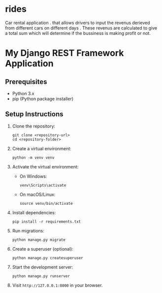 # rides
Car rental application . that allows drivers to input the revenus derieved from different cars on different days . These revenus are calculated to give a total sum which will determine if the bussiness is making profit or not.


# My Django REST Framework Application

## Prerequisites
- Python 3.x
- pip (Python package installer)

## Setup Instructions

1. Clone the repository:
    ```
    git clone <repository-url>
    cd <repository-folder>
    ```

2. Create a virtual environment:
    ```
    python -m venv venv
    ```

3. Activate the virtual environment:
    - On Windows: 
      ```
      venv\Scripts\activate
      ```
    - On macOS/Linux: 
      ```
      source venv/bin/activate
      ```

4. Install dependencies:
    ```
    pip install -r requirements.txt
    ```

5. Run migrations:
    ```
    python manage.py migrate
    ```

6. Create a superuser (optional):
    ```
    python manage.py createsuperuser
    ```

7. Start the development server:
    ```
    python manage.py runserver
    ```
    
8. Visit `http://127.0.0.1:8000` in your browser.

